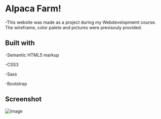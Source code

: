 # Alpaca Farm!
-This website was made as a project during my Webdevelopmemt course. The wireframe, color palete and pictures were previsouly provided.

## Built with
-Semantic HTML5 markup

-CSS3

-Sass

-Bootstrap 

## Screenshot
![image]()
